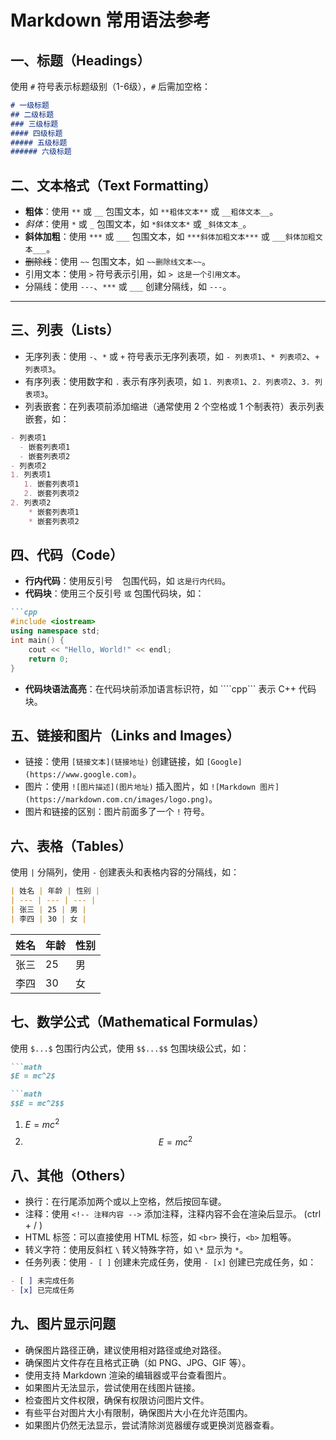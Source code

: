 # Markdown 常用语法参考

## 一、标题（Headings）
使用 `#` 符号表示标题级别（1-6级），`#` 后需加空格：
```markdown
# 一级标题
## 二级标题
### 三级标题
#### 四级标题
##### 五级标题
###### 六级标题
```  
## 二、文本格式（Text Formatting）
- **粗体**：使用 `**` 或 `__` 包围文本，如 `**粗体文本**` 或 `__粗体文本__`。
- *斜体*：使用 `*` 或 `_` 包围文本，如 `*斜体文本*` 或 `_斜体文本_`。
- **斜体加粗**：使用 `***` 或 `___` 包围文本，如 `***斜体加粗文本***` 或 `___斜体加粗文本___`。
- ~~删除线~~：使用 `~~` 包围文本，如 `~~删除线文本~~`。   
- 引用文本：使用 `>` 符号表示引用，如 `> 这是一个引用文本`。  
- 分隔线：使用 `---`、`***` 或 `___` 创建分隔线，如 `---`。  

---

## 三、列表（Lists）
- 无序列表：使用 `-`、`*` 或 `+` 符号表示无序列表项，如 `- 列表项1`、`* 列表项2`、`+ 列表项3`。
- 有序列表：使用数字和 `.` 表示有序列表项，如 `1. 列表项1`、`2. 列表项2`、`3. 列表项3`。
- 列表嵌套：在列表项前添加缩进（通常使用 2 个空格或 1 个制表符）表示列表嵌套，如：
```markdown
- 列表项1
  - 嵌套列表项1
  - 嵌套列表项2
- 列表项2  
1. 列表项1
   1. 嵌套列表项1
   2. 嵌套列表项2  
2. 列表项2   
    * 嵌套列表项1
    * 嵌套列表项2
```  
## 四、代码（Code）
- **行内代码**：使用反引号 ` ` 包围代码，如 `这是行内代码`。  
- **代码块**：使用三个反引号 ``` 或 ``` 包围代码块，如：
```markdown
```cpp
#include <iostream>
using namespace std;
int main() {
    cout << "Hello, World!" << endl;
    return 0;
}
```

- **代码块语法高亮**：在代码块前添加语言标识符，如 ````cpp``` 表示 C++ 代码块。  

## 五、链接和图片（Links and Images）  
- 链接：使用 `[链接文本](链接地址)` 创建链接，如 `[Google](https://www.google.com)`。
- 图片：使用 `![图片描述](图片地址)` 插入图片，如 `![Markdown 图片](https://markdown.com.cn/images/logo.png)`。  
- 图片和链接的区别：图片前面多了一个 `!` 符号。
## 六、表格（Tables）
使用 `|` 分隔列，使用 `-` 创建表头和表格内容的分隔线，如：
```markdown
| 姓名 | 年龄 | 性别 |
| --- | --- | --- |
| 张三 | 25 | 男 |
| 李四 | 30 | 女 |
```
| 姓名 | 年龄 | 性别 |
| --- | --- | --- |
| 张三 | 25 | 男 |
| 李四 | 30 | 女 |

## 七、数学公式（Mathematical Formulas）
使用 `$...$` 包围行内公式，使用 `$$...$$` 包围块级公式，如：
```markdown
```math
$E = mc^2$
```
```markdown
```math
$$E = mc^2$$
```
1. $E = mc^2$
2. $$E = mc^2$$

## 八、其他（Others）
- 换行：在行尾添加两个或以上空格，然后按回车键。  
- 注释：使用 `<!-- 注释内容 -->` 添加注释，注释内容不会在渲染后显示。 (ctrl + / ) 
- HTML 标签：可以直接使用 HTML 标签，如 `<br>` 换行，`<b>` 加粗等。  
- 转义字符：使用反斜杠 `\` 转义特殊字符，如 `\*` 显示为 `*`。  
- 任务列表：使用 `- [ ]` 创建未完成任务，使用 `- [x]` 创建已完成任务，如：
```markdown  
- [ ] 未完成任务
- [x] 已完成任务
```
## 九、图片显示问题
- 确保图片路径正确，建议使用相对路径或绝对路径。
- 确保图片文件存在且格式正确（如 PNG、JPG、GIF 等）。
- 使用支持 Markdown 渲染的编辑器或平台查看图片。
- 如果图片无法显示，尝试使用在线图片链接。
- 检查图片文件权限，确保有权限访问图片文件。
- 有些平台对图片大小有限制，确保图片大小在允许范围内。
- 如果图片仍然无法显示，尝试清除浏览器缓存或更换浏览器查看。




